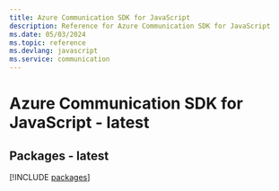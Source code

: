 ```yaml
---
title: Azure Communication SDK for JavaScript
description: Reference for Azure Communication SDK for JavaScript
ms.date: 05/03/2024
ms.topic: reference
ms.devlang: javascript
ms.service: communication
---
```

# Azure Communication SDK for JavaScript - latest
## Packages - latest
[!INCLUDE [packages](communication-index.md)]
